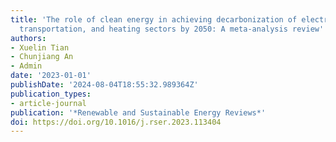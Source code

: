 ```yaml
---
title: 'The role of clean energy in achieving decarbonization of electricity generation,
  transportation, and heating sectors by 2050: A meta-analysis review'
authors:
- Xuelin Tian
- Chunjiang An
- Admin
date: '2023-01-01'
publishDate: '2024-08-04T18:55:32.989364Z'
publication_types:
- article-journal
publication: '*Renewable and Sustainable Energy Reviews*'
doi: https://doi.org/10.1016/j.rser.2023.113404
---
```


